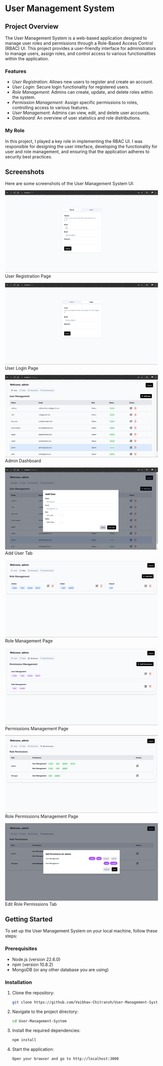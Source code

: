 # User Management System

## Project Overview

The User Management System is a web-based application designed to manage user roles and permissions through a Role-Based Access Control (RBAC) UI. This project provides a user-friendly interface for administrators to manage users, assign roles, and control access to various functionalities within the application.

### Features

- *User  Registration*: Allows new users to register and create an account.
- *User  Login*: Secure login functionality for registered users.
- *Role Management*: Admins can create, update, and delete roles within the system.
- *Permission Management*: Assign specific permissions to roles, controlling access to various features.
- *User  Management*: Admins can view, edit, and delete user accounts.
- *Dashboard*: An overview of user statistics and role distributions.

### My Role

In this project, I played a key role in implementing the RBAC UI. I was responsible for designing the user interface, developing the functionality for user and role management, and ensuring that the application adheres to security best practices.

## Screenshots

Here are some screenshots of the User Management System UI:

![User  Registration](./images/signup_image.png)
User  Registration Page

![User  Login](./images/login_image.png)
User  Login Page

![Dashboard](./images/users_tab.png)
Admin Dashboard

![Add User](./images/add_user_tab.png)
Add User Tab

![Role Management](./images/roles_tab.png)
Role Management Page

![Permissions Management](./images/permissions_tab.png)
Permissions Management Page

![Role Permissions Management](./images/role-permissions_tab.png)
Role Permissions Management Page

![Edit Role Permissions](./images/edit_permissions_tab.png)
Edit Role Permissions Tab

## Getting Started

To set up the User Management System on your local machine, follow these steps:

### Prerequisites

- Node.js (version 22.6.0)
- npm (version 10.8.2)
- MongoDB (or any other database you are using)

### Installation

1. Clone the repository:
   ```bash
   git clone https://github.com/Vaibhav-Chitransh/User-Management-System.git
   
3. Navigate to the project directory:
    ```bash
   cd User-Management-System
    
4. Install the required dependencies:
    ```bash
   npm install
    
5. Start the application:
    ```bash
    Open your browser and go to http://localhost:3000


